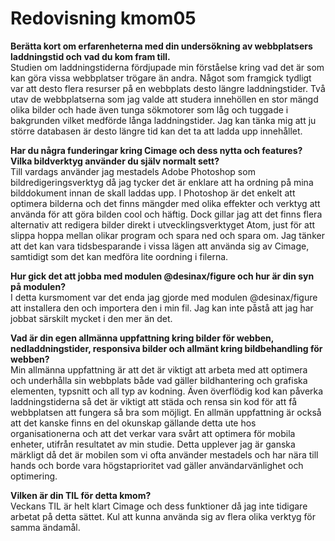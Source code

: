 ---
---
Redovisning kmom05
=========================

**Berätta kort om erfarenheterna med din undersökning av webbplatsers laddningstid och vad du kom fram till.**<br>
Studien om laddningstiderna fördjupade min förståelse kring vad det är som kan göra vissa webbplatser trögare än andra. Något som framgick tydligt var att desto flera resurser på en webbplats desto längre laddningstider. Två utav de webbplatserna som jag valde att studera innehöllen en stor mängd olika bilder och hade även tunga sökmotorer som låg och tuggade i bakgrunden vilket medförde långa laddningstider. Jag kan tänka mig att ju större databasen är desto längre tid kan det ta att ladda upp innehållet.<br>


**Har du några funderingar kring Cimage och dess nytta och features? Vilka bildverktyg använder du själv normalt sett?**<br>
Till vardags använder jag mestadels Adobe Photoshop som bildredigeringsverktyg då jag tycker det är enklare att ha ordning på mina bilddokument innan de skall laddas upp. I Photoshop är det enkelt att optimera bilderna och det finns mängder med olika effekter och verktyg att använda för att göra bilden cool och häftig. Dock gillar jag att det finns flera alternativ att redigera bilder direkt i utvecklingsverktyget Atom, just för att slippa hoppa mellan olikar program och spara ned och spara om. Jag tänker att det kan vara tidsbesparande i vissa lägen att använda sig av Cimage, samtidigt som det kan medföra lite oordning i filerna.<br>

**Hur gick det att jobba med modulen @desinax/figure och hur är din syn på modulen?**<br>
I detta kursmoment var det enda jag gjorde med modulen @desinax/figure att installera den och importera den i min fil. Jag kan inte påstå att jag har jobbat särskilt mycket i den mer än det.<br>

**Vad är din egen allmänna uppfattning kring bilder för webben, nedladdningstider, responsiva bilder och allmänt kring bildbehandling för webben?**<br>
Min allmänna uppfattning är att det är viktigt att arbeta med att optimera och underhålla sin webbplats både vad gäller bildhantering och grafiska elementen, typsnitt och all typ av kodning. Även överflödig kod kan påverka laddningstiderna så det är viktigt att städa och rensa sin kod för att få webbplatsen att fungera så bra som möjligt. En allmän uppfattning är också att det kanske finns en del okunskap gällande detta ute hos organisationerna och att det verkar vara svårt att optimera för mobila enheter, utifrån resultatet av min studie. Detta upplever jag är ganska märkligt då det är mobilen som vi ofta använder mestadels och har nära till hands och borde vara högstaprioritet vad gäller användarvänlighet och optimering.<br>  

**Vilken är din TIL för detta kmom?**<br>
Veckans TIL är helt klart Cimage och dess funktioner då jag inte tidigare arbetat på detta sättet. Kul att kunna använda sig av flera olika verktyg för samma ändamål.
